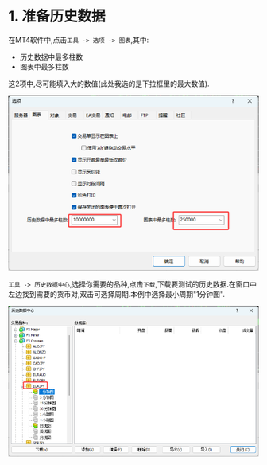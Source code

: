 # 1. 准备历史数据

在MT4软件中,点击`工具 -> 选项 -> 图表`,其中:

- 历史数据中最多柱数
- 图表中最多柱数

这2项中,尽可能填入大的数值(此处我选的是下拉框里的最大数值).

![图表选项设置](./img/图表选项设置.png)

`工具 -> 历史数据中心`,选择你需要的品种,点击`下载`,下载要测试的历史数据.在窗口中左边找到需要的货币对,双击可选择周期.本例中选择最小周期"1分钟图".

![历史数据下载](./img/历史数据下载.png)
